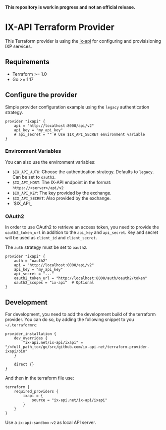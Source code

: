
**This repository is work in progress and not an official release.**

# IX-API Terraform Provider

This Terraform provider is using the [ix-api](https://ix-api.net)
for configuring and provisisioning IXP services.


## Requirements
 * Terraform >= 1.0
 * Go >= 1.17


## Configure the provider

Simple provider configuration example using
the `legacy` authentication strategy.

```hcl
provider "ixapi" {
    api = "http://localhost:8000/api/v2"
    api_key = "my_api_key"
    # api_secret = "" # Use $IX_API_SECRET environment variable
}
```

### Environment Variables

You can also use the environment variables:

 * `$IX_API_AUTH`: Choose the authentication strategy. 
   Defaults to `legacy`. Can be set to `oauth2`.
 * `$IX_API_HOST`: The IX-API endpoint in the format: `https://<server>/api/v2`
 * `$IX_API_KEY`: The key provided by the exchange.
 * `$IX_API_SECRET`: Also provided by the exchange.
 * `$IX_API_

### OAuth2

In order to use OAuth2 to retrieve an access token, you
need to provide the `oauth2_token_url` in addition to
the `api_key` and `api_secret`. Key and secret will be used
as `client_id` and `client_secret`.

The `auth` strategy must be set to `oauth2`.

```hcl
provider "ixapi" {
    auth = "oauth2"
    api = "http://localhost:8000/api/v2"
    api_key = "my_api_key"
    api_secret = "..."
    oauth2_token_url = "http://localhost:8000/auth/oauth2/token"
    oauth2_scopes = "ix-api"  # Optional
}
```


## Development

For development, you need to add the development build
of the terraform provider. You can do so, by adding
the following snippet to you `~/.terraformrc`:

```hcl
provider_installation {
    dev_overrides {
        "ix-api.net/ix-api/ixapi" = "/<full_path_to>/go/src/github.com/ix-api-net/terraform-provider-ixapi/bin"
    }

    direct {}
}
```

And then in the terraform file use:

```hcl
terraform {
    required_providers {
        ixapi = {
            source = "ix-api.net/ix-api/ixapi"
        }
    }
}
```

Use a `ix-api-sandbox-v2` as local API server.




